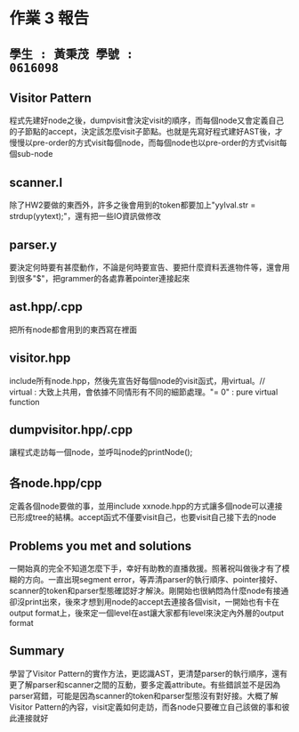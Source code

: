 # 作業 3 報告

**<pre>學生 : 黃秉茂 	學號 : 0616098</pre>**
---
## Visitor Pattern

程式先建好node之後，dumpvisit會決定visit的順序，而每個node又會定義自己的子節點的accept，決定該怎麼visit子節點。也就是先寫好程式建好AST後，才慢慢以pre-order的方式visit每個node，而每個node也以pre-order的方式visit每個sub-node

## scanner.l
	
除了HW2要做的東西外，許多之後會用到的token都要加上"yylval.str = strdup(yytext);"，還有把一些IO資訊做修改

## parser.y

要決定何時要有甚麼動作，不論是何時要宣告、要把什麼資料丟進物件等，還會用到很多"$"，把grammer的各處靠著pointer連接起來

## ast.hpp/.cpp

把所有node都會用到的東西寫在裡面

## visitor.hpp

include所有node.hpp，然後先宣告好每個node的visit函式，用virtual。// virtual : 大致上共用，會依據不同情形有不同的細節處理。"= 0" : pure virtual function

## dumpvisitor.hpp/.cpp

讓程式走訪每一個node，並呼叫node的printNode();

## 各node.hpp/cpp

定義各個node要做的事，並用include xxnode.hpp的方式讓多個node可以連接已形成tree的結構。accept函式不僅要visit自己，也要visit自己接下去的node

## Problems you met and solutions

一開始真的完全不知道怎麼下手，幸好有助教的直播救援。照著祝叫做後才有了模糊的方向。一直出現segment error，等弄清parser的執行順序、pointer接好、scanner的token和parser型態確認好才解決。剛開始也很納悶為什麼node有接通卻沒print出來，後來才想到用node的accept去連接各個visit，一開始也有卡在output format上，後來定一個level在ast讓大家都有level來決定內外層的output format

## Summary

學習了Visitor Pattern的實作方法，更認識AST，更清楚parser的執行順序，還有更了解parser和scanner之間的互動，要多定義attribute。有些錯誤並不是因為parser寫錯，可能是因為scanner的token和parser型態沒有對好接。大概了解Visitor Pattern的內容，visit定義如何走訪，而各node只要確立自己該做的事和彼此連接就好
